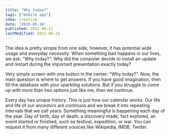 ```yaml
---
title: "Why today?"
tags: ["mobile app"]
idea: creative
date: "2020-05-16"
published: 2022-06-21
lastModified: 2022-06-21
---
```


The idea is pretty simple from one side, however, it has potential wide usage and everyday necessity. When something bad happens in our lives, we ask: "Why today?". Why did the computer decide to install an update and restart during the important presentation exactly today?

Very simple screen with one button in the center: "Why today?". 
Now, the main question is where to get answers. If you have good imagination, then fill the database with your sparkling solutions. But if you struggle to come up with more than two options just like me, then we continue.

Every day has unique history. This is just how our calendar works. Our life and life of our ancestors are continuos and we break it into repeating intervals that we call years. Something meaningful is happening each day of the year. Day of birth, day of death, a discovery made, fact explored, an event started or finished, such as festival, expedition, or war.
You can request it from many different sources like Wikipedia, IMDB, Twitter.